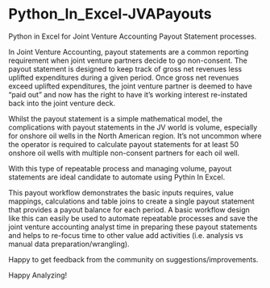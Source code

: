 # Python_In_Excel-JVAPayouts
Python in Excel for Joint Venture Accounting Payout Statement processes.  

In Joint Venture Accounting, payout statements are a common reporting requirement when joint venture partners decide to go non-consent. 
The payout statement is designed to keep track of gross net revenues less uplifted expenditures during a given period. Once gross net revenues exceed uplifted expenditures, the joint venture partner is deemed to have “paid out” and now has the right to have it’s working interest re-instated back into the joint venture deck.

Whilst the payout statement is a simple mathematical model, the complications with payout statements in the JV world is volume, especially for onshore oil wells in the North American region. 
It’s not uncommon where the operator is required to calculate payout statements for at least 50 onshore oil wells with multiple non-consent partners for each oil well.

With this type of repeatable process and managing volume, payout statements are ideal candidate to automate using Pythin In Excel.

This payout workflow demonstrates the basic inputs requires, value mappings, calculations and table joins to create a single payout statement that provides a payout balance for each period. 
A basic workflow design like this can easily be used to automate repeatable processes and save the joint venture accounting analyst time in preparing these payout statements and helps to re-focus time to other value add activities (i.e. analysis vs manual data preparation/wrangling).

Happy to get feedback from the community on suggestions/improvements.

Happy Analyzing!

